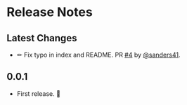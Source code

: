 # Release Notes

## Latest Changes

* ✏ Fix typo in index and README. PR [#4](https://github.com/tiangolo/asyncer/pull/4) by [@sanders41](https://github.com/sanders41).

## 0.0.1

* First release. 🎉
